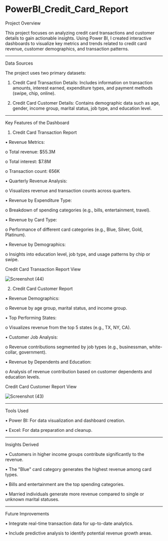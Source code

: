 # PowerBI_Credit_Card_Report


Project Overview

This project focuses on analyzing credit card transactions and customer details to gain actionable insights.
Using Power BI, I created interactive dashboards to visualize key metrics and trends related to credit card revenue, customer demographics, and transaction patterns.

________________________________________
Data Sources

The project uses two primary datasets:

1.	Credit Card Transaction Details: Includes information on transaction amounts, interest earned, expenditure types, and payment methods (swipe, chip, online).
   
2.	Credit Card Customer Details: Contains demographic data such as age, gender, income group, marital status, job type, and education level.
   ________________________________________
Key Features of the Dashboard

1. Credit Card Transaction Report
   
•	Revenue Metrics:

o	Total revenue: $55.3M

o	Total interest: $7.8M

o	Transaction count: 656K

•	Quarterly Revenue Analysis:

o	Visualizes revenue and transaction counts across quarters.

•	Revenue by Expenditure Type:

o	Breakdown of spending categories (e.g., bills, entertainment, travel).

•	Revenue by Card Type:

o	Performance of different card categories (e.g., Blue, Silver, Gold, Platinum).

•	Revenue by Demographics:

o	Insights into education level, job type, and usage patterns by chip or swipe.

Credit Card Transaction Report View

![Screenshot (44)](https://github.com/user-attachments/assets/f9817d6a-a2e2-4033-ad3d-850fb8efb08a)


2. Credit Card Customer Report
   
•	Revenue Demographics:

o	Revenue by age group, marital status, and income group.

•	Top Performing States:

o	Visualizes revenue from the top 5 states (e.g., TX, NY, CA).

•	Customer Job Analysis:

o	Revenue contributions segmented by job types (e.g., businessman, white-collar, government).

•	Revenue by Dependents and Education:

o	Analysis of revenue contribution based on customer dependents and education levels.

Credit Card Customer Report View

![Screenshot (43)](https://github.com/user-attachments/assets/e87ad50c-c0e1-42d2-9a6e-2a44e9392f2e)

________________________________________

Tools Used

•	Power BI: For data visualization and dashboard creation.

•	Excel: For data preparation and cleanup.

________________________________________
Insights Derived

•	Customers in higher income groups contribute significantly to the revenue.

•	The "Blue" card category generates the highest revenue among card types.

•	Bills and entertainment are the top spending categories.

•	Married individuals generate more revenue compared to single or unknown marital statuses.
________________________________________
Future Improvements

•	Integrate real-time transaction data for up-to-date analytics.

•	Include predictive analysis to identify potential revenue growth areas.




